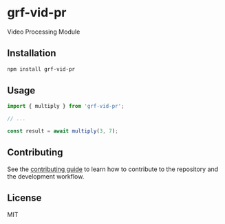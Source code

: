 # grf-vid-pr

Video Processing Module

## Installation

```sh
npm install grf-vid-pr
```

## Usage

```js
import { multiply } from 'grf-vid-pr';

// ...

const result = await multiply(3, 7);
```

## Contributing

See the [contributing guide](CONTRIBUTING.md) to learn how to contribute to the repository and the development workflow.

## License

MIT
